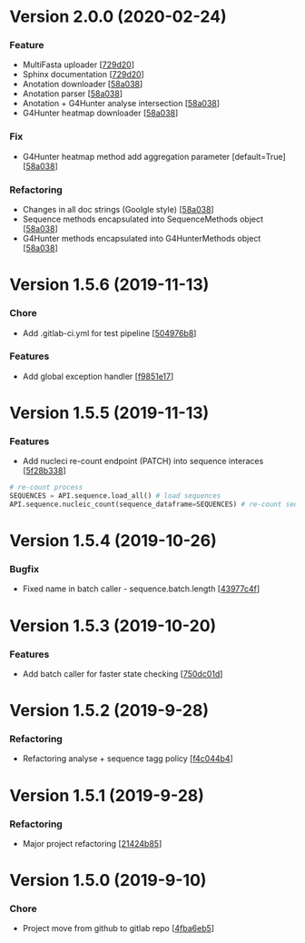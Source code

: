 # Version 2.0.0 (2020-02-24)

### Feature

- MultiFasta uploader [[729d20](https://gitlab.com/PatrikKaura/DNA_analyser_IBP/-/tree/729d20da3e7348206000a7783b3cd414d8d8b061)]
- Sphinx documentation [[729d20](https://gitlab.com/PatrikKaura/DNA_analyser_IBP/-/tree/729d20da3e7348206000a7783b3cd414d8d8b061)]
- Anotation downloader [[58a038](https://gitlab.com/PatrikKaura/DNA_analyser_IBP/-/commit/58a03840d37a8bf492cb5282eee195f89d5d0584)]
- Anotation parser [[58a038](https://gitlab.com/PatrikKaura/DNA_analyser_IBP/-/commit/58a03840d37a8bf492cb5282eee195f89d5d0584)]
- Anotation + G4Hunter analyse intersection [[58a038](https://gitlab.com/PatrikKaura/DNA_analyser_IBP/-/commit/58a03840d37a8bf492cb5282eee195f89d5d0584)]
- G4Hunter heatmap downloader [[58a038](https://gitlab.com/PatrikKaura/DNA_analyser_IBP/-/commit/58a03840d37a8bf492cb5282eee195f89d5d0584)]
 
### Fix

- G4Hunter heatmap method add aggregation parameter [default=True] [[58a038](https://gitlab.com/PatrikKaura/DNA_analyser_IBP/-/commit/58a03840d37a8bf492cb5282eee195f89d5d0584)]

### Refactoring

- Changes in all doc strings (Goolgle style) [[58a038](https://gitlab.com/PatrikKaura/DNA_analyser_IBP/-/commit/58a03840d37a8bf492cb5282eee195f89d5d0584)]
- Sequence methods encapsulated into SequenceMethods object [[58a038](https://gitlab.com/PatrikKaura/DNA_analyser_IBP/-/commit/58a03840d37a8bf492cb5282eee195f89d5d0584)]
- G4Hunter methods encapsulated into G4HunterMethods object [[58a038](https://gitlab.com/PatrikKaura/DNA_analyser_IBP/-/commit/58a03840d37a8bf492cb5282eee195f89d5d0584)]

# Version 1.5.6 (2019-11-13)

###  Chore

-  Add .gitlab-ci.yml for test pipeline [[504976b8](https://gitlab.com/PatrikKaura/DNA_analyser_IBP/commit/750dc01d4fafb781ab7b5aa004021c07e424ab0a)]

### Features

- Add global exception handler [[f9851e17](https://gitlab.com/PatrikKaura/DNA_analyser_IBP/commit/f9851e1758bdc153e9302241eeeba522f7adab66)]

# Version 1.5.5 (2019-11-13)

### Features
- Add nucleci re-count endpoint (PATCH) into sequence interaces [[5f28b338](https://gitlab.com/PatrikKaura/DNA_analyser_IBP/tree/5f28b3389fbc1cd72b9d32037538216338d65742)]
```python
# re-count process
SEQUENCES = API.sequence.load_all() # load sequences
API.sequence.nucleic_count(sequence_dataframe=SEQUENCES) # re-count sequences
```
# Version 1.5.4 (2019-10-26)

###  Bugfix

-  Fixed name in batch caller - sequence.batch.length [[43977c4f](https://gitlab.com/PatrikKaura/DNA_analyser_IBP/commit/750dc01d4fafb781ab7b5aa004021c07e424ab0a)]

# Version 1.5.3 (2019-10-20)

### Features

-  Add batch caller for faster state checking [[750dc01d](https://gitlab.com/PatrikKaura/DNA_analyser_IBP/commit/750dc01d4fafb781ab7b5aa004021c07e424ab0a)]

# Version 1.5.2 (2019-9-28)

### Refactoring

-  Refactoring analyse + sequence tagg policy [[f4c044b4](https://gitlab.com/PatrikKaura/DNA_analyser_IBP/commit/f4c044b4f38d688a3466b346b325ea5e458101e7)]

# Version 1.5.1 (2019-9-28)

### Refactoring

-  Major project refactoring [[21424b85](https://gitlab.com/PatrikKaura/DNA_analyser_IBP/tree/21424b85ddc43f2baa819a208894542338839363)]

# Version 1.5.0 (2019-9-10)

### Chore

- Project move from github to gitlab repo [[4fba6eb5](https://gitlab.com/PatrikKaura/DNA_analyser_IBP/tree/4fba6eb5f10a59fc9ed2248862948a877edf42af)]